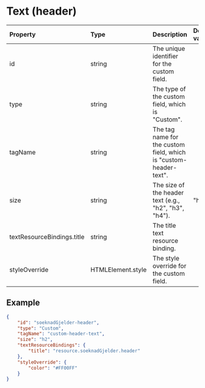 # Text (header)

| Property                   | Type              | Description                                                       | Default value |
| :------------------------- | :---------------- | :---------------------------------------------------------------- | :------------ |
| id                         | string            | The unique identifier for the custom field.                       |               |
| type                       | string            | The type of the custom field, which is "Custom".                  |               |
| tagName                    | string            | The tag name for the custom field, which is "custom-header-text". |               |
| size                       | string            | The size of the header text (e.g., "h2", "h3", "h4").             | "h2"          |
| textResourceBindings.title | string            | The title text resource binding.                                  |               |
| styleOverride              | HTMLElement.style | The style override for the custom field.                          |               |

## Example

```json
{
    "id": "soeknadGjelder-header",
    "type": "Custom",
    "tagName": "custom-header-text",
    "size": "h2",
    "textResourceBindings": {
        "title": "resource.soeknadGjelder.header"
    },
    "styleOverride": {
        "color": "#FF00FF"
    }
}
```
